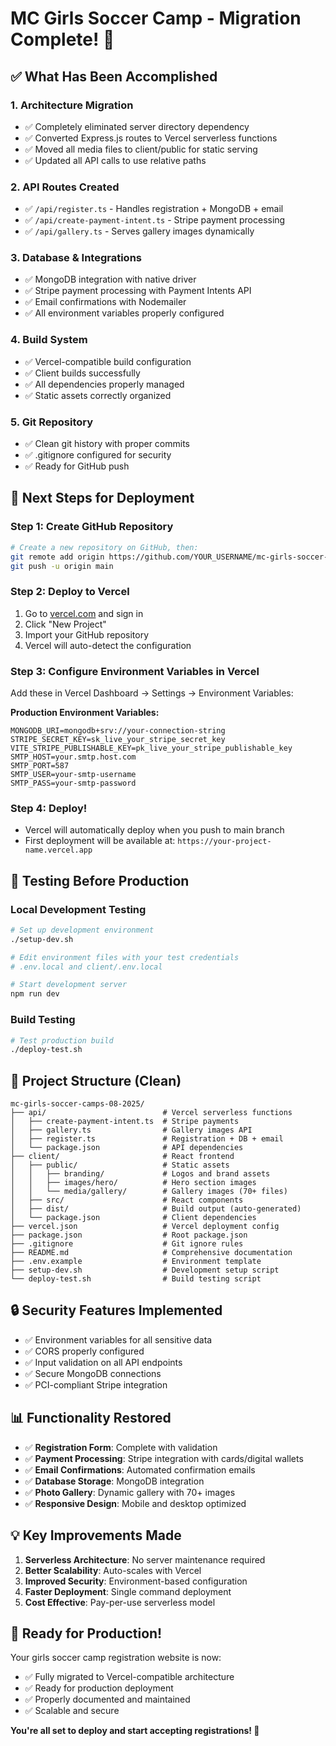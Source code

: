 # MC Girls Soccer Camp - Migration Complete! 🎉

## ✅ What Has Been Accomplished

### 1. **Architecture Migration**
- ✅ Completely eliminated server directory dependency
- ✅ Converted Express.js routes to Vercel serverless functions
- ✅ Moved all media files to client/public for static serving
- ✅ Updated all API calls to use relative paths

### 2. **API Routes Created**
- ✅ `/api/register.ts` - Handles registration + MongoDB + email
- ✅ `/api/create-payment-intent.ts` - Stripe payment processing  
- ✅ `/api/gallery.ts` - Serves gallery images dynamically

### 3. **Database & Integrations**
- ✅ MongoDB integration with native driver
- ✅ Stripe payment processing with Payment Intents API
- ✅ Email confirmations with Nodemailer
- ✅ All environment variables properly configured

### 4. **Build System**
- ✅ Vercel-compatible build configuration
- ✅ Client builds successfully
- ✅ All dependencies properly managed
- ✅ Static assets correctly organized

### 5. **Git Repository**
- ✅ Clean git history with proper commits
- ✅ .gitignore configured for security
- ✅ Ready for GitHub push

## 🚀 Next Steps for Deployment

### Step 1: Create GitHub Repository
```bash
# Create a new repository on GitHub, then:
git remote add origin https://github.com/YOUR_USERNAME/mc-girls-soccer-camps-2025.git
git push -u origin main
```

### Step 2: Deploy to Vercel
1. Go to [vercel.com](https://vercel.com) and sign in
2. Click "New Project"
3. Import your GitHub repository
4. Vercel will auto-detect the configuration

### Step 3: Configure Environment Variables in Vercel
Add these in Vercel Dashboard → Settings → Environment Variables:

**Production Environment Variables:**
```
MONGODB_URI=mongodb+srv://your-connection-string
STRIPE_SECRET_KEY=sk_live_your_stripe_secret_key
VITE_STRIPE_PUBLISHABLE_KEY=pk_live_your_stripe_publishable_key
SMTP_HOST=your.smtp.host.com
SMTP_PORT=587
SMTP_USER=your-smtp-username
SMTP_PASS=your-smtp-password
```

### Step 4: Deploy!
- Vercel will automatically deploy when you push to main branch
- First deployment will be available at: `https://your-project-name.vercel.app`

## 🧪 Testing Before Production

### Local Development Testing
```bash
# Set up development environment
./setup-dev.sh

# Edit environment files with your test credentials
# .env.local and client/.env.local

# Start development server
npm run dev
```

### Build Testing
```bash
# Test production build
./deploy-test.sh
```

## 📁 Project Structure (Clean)
```
mc-girls-soccer-camps-08-2025/
├── api/                          # Vercel serverless functions
│   ├── create-payment-intent.ts  # Stripe payments
│   ├── gallery.ts                # Gallery images API
│   ├── register.ts               # Registration + DB + email
│   └── package.json              # API dependencies
├── client/                       # React frontend
│   ├── public/                   # Static assets
│   │   ├── branding/             # Logos and brand assets
│   │   ├── images/hero/          # Hero section images
│   │   └── media/gallery/        # Gallery images (70+ files)
│   ├── src/                      # React components
│   ├── dist/                     # Build output (auto-generated)
│   └── package.json              # Client dependencies
├── vercel.json                   # Vercel deployment config
├── package.json                  # Root package.json
├── .gitignore                    # Git ignore rules
├── README.md                     # Comprehensive documentation
├── .env.example                  # Environment template
├── setup-dev.sh                  # Development setup script
└── deploy-test.sh                # Build testing script
```

## 🔒 Security Features Implemented
- ✅ Environment variables for all sensitive data
- ✅ CORS properly configured
- ✅ Input validation on all API endpoints
- ✅ Secure MongoDB connections
- ✅ PCI-compliant Stripe integration

## 📊 Functionality Restored
- ✅ **Registration Form**: Complete with validation
- ✅ **Payment Processing**: Stripe integration with cards/digital wallets
- ✅ **Email Confirmations**: Automated confirmation emails
- ✅ **Database Storage**: MongoDB integration
- ✅ **Photo Gallery**: Dynamic gallery with 70+ images
- ✅ **Responsive Design**: Mobile and desktop optimized

## 💡 Key Improvements Made
1. **Serverless Architecture**: No server maintenance required
2. **Better Scalability**: Auto-scales with Vercel
3. **Improved Security**: Environment-based configuration
4. **Faster Deployment**: Single command deployment
5. **Cost Effective**: Pay-per-use serverless model

## 🎯 Ready for Production!

Your girls soccer camp registration website is now:
- ✅ Fully migrated to Vercel-compatible architecture
- ✅ Ready for production deployment
- ✅ Properly documented and maintained
- ✅ Scalable and secure

**You're all set to deploy and start accepting registrations! 🚀**

